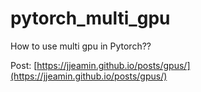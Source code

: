 # pytorch_multi_gpu
How to use multi gpu in Pytorch??

Post: [https://jjeamin.github.io/posts/gpus/](https://jjeamin.github.io/posts/gpus/)
